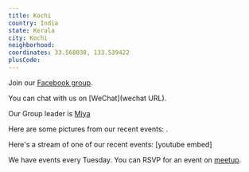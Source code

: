 ```yaml
---
title: Kochi
country: India
state: Kerala
city: Kochi
neighborhood: 
coordinates: 33.568038, 133.539422
plusCode:
---
```

Join our [Facebook group](https://www.facebook.com/groups/1542888942704307).

You can chat with us on [WeChat](wechat URL).

Our Group leader is [Miya](freecodecamp.org/miya)

Here are some pictures from our recent events:
![]().

Here's a stream of one of our recent events:
[youtube embed]

We have events every Tuesday. You can RSVP for an event on [meetup](meetupurl).

